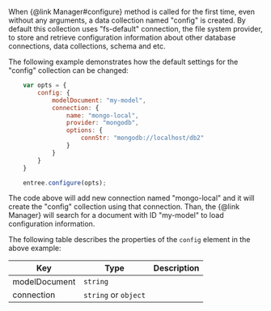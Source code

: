 When {@link Manager#configure} method is called for the first time, even without any arguments,
a data collection named "config" is created. By default this collection uses "fs-default" connection,
the file system provider, to store and retrieve configuration information about other database connections,
data collections, schema and etc.

The following example demonstrates how the default settings for the "config" collection can be changed:
```javascript
    var opts = {
        config: {
            modelDocument: "my-model",
            connection: {
                name: "mongo-local",
                provider: "mongodb",
                options: {
                    connStr: "mongodb://localhost/db2"
                }
            }
        }
    }

    entree.configure(opts);
```

The code above will add new connection named "mongo-local" and it will create the "config"
collection using that connection. Than, the {@link Manager} will search for a document with ID "my-model" to
load configuration information.

The following table describes the properties of the `config` element in the above example:

| Key                   | Type                  | Description
|-----------------------|-----------------------|----------------------------------------------------------------
| modelDocument         | `string`              |
| connection            | `string` or `object`  |
